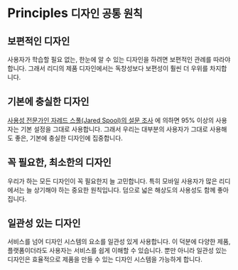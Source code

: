 ---
---

# Principles <small>디자인 공통 원칙</small>

## 보편적인 디자인

사용자가 학습할 필요 없는, 한눈에 알 수 있는 디자인을 하려면 보편적인 관례를 따라야 합니다. 그래서 리디의 제품 디자인에서는 독창성보다 보편성이 훨씬 더 우위를 차지합니다.

## 기본에 충실한 디자인

[사용성 전문가인 자레드 스풀(Jared Spool)의 설문 조사](<https://archive.uie.com/brainsparks/2011/09/14/do-users-change-their-settings/>) 에 의하면 95% 이상의 사용자는 기본 설정을 그대로 사용합니다. 그래서 우리는 대부분의 사용자가 그대로 사용해도 좋은, 기본에 충실한 디자인에 집중합니다.

## 꼭 필요한, 최소한의 디자인

우리가 하는 모든 디자인이 꼭 필요한지 늘 고민합니다. 특히 모바일 사용자가 많은 리디에서는 늘 상기해야 하는 중요한 원칙입니다. 덤으로 넓은 해상도의 사용성도 함께 좋아집니다.

## 일관성 있는 디자인

서비스를 넘어 디자인 시스템의 요소를 일관성 있게 사용합니다. 이 덕분에 다양한 제품, 플랫폼이더라도 사용자는 서비스를 쉽게 이해할 수 있습니다. 뿐만 아니라 일관성 있는 디자인은 효율적으로 제품을 만들 수 있는 디자인 시스템을 가능하게 합니다.
